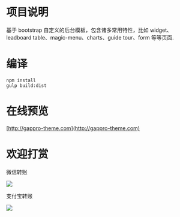 # 项目说明

基于 bootstrap 自定义的后台模板，包含诸多常用特性，比如 widget、leadboard table、magic-menu、charts、guide tour、form 等等页面.

# 编译

```
npm install
gulp build:dist
```

# 在线预览

[http://gappro-theme.com](http://gappro-theme.com)

# 欢迎打赏

微信转账

![](https://raw.githubusercontent.com/boostbob/gappro-theme/master/img/weixin.jpeg)

支付宝转账

![](https://raw.githubusercontent.com/boostbob/gappro-theme/master/img/alipay.jpeg)




